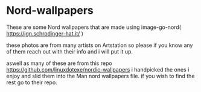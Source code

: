 # Nord-wallpapers

These are some Nord wallpapers that are made using
image-go-nord( https://ign.schrodinger-hat.it/ )




these photos are from many artists on Artstation so please if you know any of them reach out with their info and i will put it up.


aswell as many of these are from this repo https://github.com/linuxdotexe/nordic-wallpapers i handpicked the ones i enjoy and slid them into the Man nord wallpapers file.
if you wish to find the rest go to their repo.
